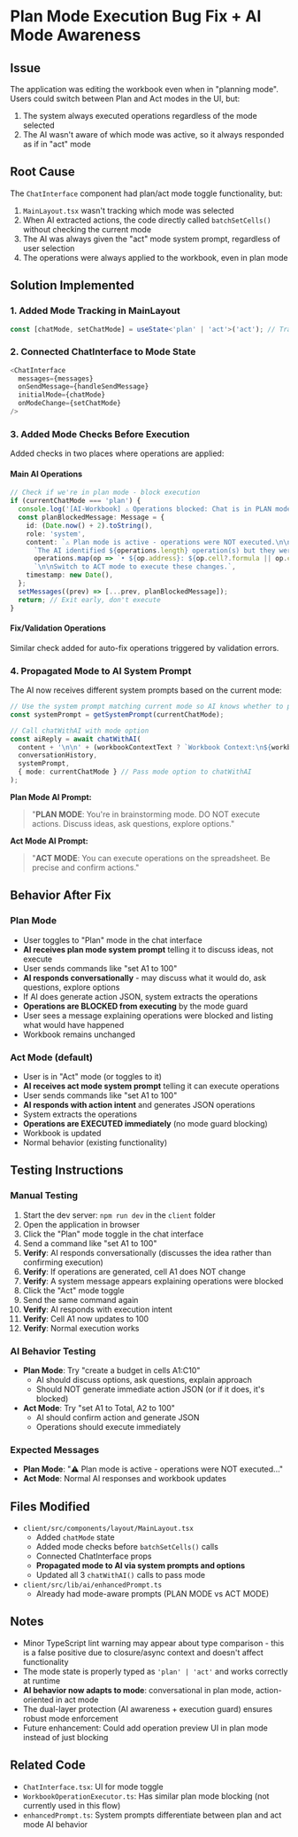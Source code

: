 # Plan Mode Execution Bug Fix + AI Mode Awareness

## Issue
The application was editing the workbook even when in "planning mode". Users could switch between Plan and Act modes in the UI, but:
1. The system always executed operations regardless of the mode selected
2. The AI wasn't aware of which mode was active, so it always responded as if in "act" mode

## Root Cause
The `ChatInterface` component had plan/act mode toggle functionality, but:
1. `MainLayout.tsx` wasn't tracking which mode was selected
2. When AI extracted actions, the code directly called `batchSetCells()` without checking the current mode
3. The AI was always given the "act" mode system prompt, regardless of user selection
4. The operations were always applied to the workbook, even in plan mode

## Solution Implemented

### 1. Added Mode Tracking in MainLayout
```typescript
const [chatMode, setChatMode] = useState<'plan' | 'act'>('act'); // Track chat mode
```

### 2. Connected ChatInterface to Mode State
```typescript
<ChatInterface 
  messages={messages}
  onSendMessage={handleSendMessage}
  initialMode={chatMode}
  onModeChange={setChatMode}
/>
```

### 3. Added Mode Checks Before Execution
Added checks in two places where operations are applied:

#### Main AI Operations
```typescript
// Check if we're in plan mode - block execution
if (currentChatMode === 'plan') {
  console.log('[AI-Workbook] ⚠️ Operations blocked: Chat is in PLAN mode');
  const planBlockedMessage: Message = {
    id: (Date.now() + 2).toString(),
    role: 'system',
    content: `⚠️ Plan mode is active - operations were NOT executed.\n\n` +
      `The AI identified ${operations.length} operation(s) but they were blocked:\n` +
      operations.map(op => `• ${op.address}: ${op.cell?.formula || op.cell?.raw || 'clear'}`).join('\n') +
      `\n\nSwitch to ACT mode to execute these changes.`,
    timestamp: new Date(),
  };
  setMessages((prev) => [...prev, planBlockedMessage]);
  return; // Exit early, don't execute
}
```

#### Fix/Validation Operations
Similar check added for auto-fix operations triggered by validation errors.

### 4. Propagated Mode to AI System Prompt
The AI now receives different system prompts based on the current mode:

```typescript
// Use the system prompt matching current mode so AI knows whether to plan or act
const systemPrompt = getSystemPrompt(currentChatMode);

// Call chatWithAI with mode option
const aiReply = await chatWithAI(
  content + '\n\n' + (workbookContextText ? `Workbook Context:\n${workbookContextText}` : ''),
  conversationHistory,
  systemPrompt,
  { mode: currentChatMode } // Pass mode option to chatWithAI
);
```

**Plan Mode AI Prompt:**
> "**PLAN MODE**: You're in brainstorming mode. DO NOT execute actions. Discuss ideas, ask questions, explore options."

**Act Mode AI Prompt:**
> "**ACT MODE**: You can execute operations on the spreadsheet. Be precise and confirm actions."

## Behavior After Fix

### Plan Mode
- User toggles to "Plan" mode in the chat interface
- **AI receives plan mode system prompt** telling it to discuss ideas, not execute
- User sends commands like "set A1 to 100"
- **AI responds conversationally** - may discuss what it would do, ask questions, explore options
- If AI does generate action JSON, system extracts the operations
- **Operations are BLOCKED from executing** by the mode guard
- User sees a message explaining operations were blocked and listing what would have happened
- Workbook remains unchanged

### Act Mode (default)
- User is in "Act" mode (or toggles to it)
- **AI receives act mode system prompt** telling it can execute operations
- User sends commands like "set A1 to 100"
- **AI responds with action intent** and generates JSON operations
- System extracts the operations
- **Operations are EXECUTED immediately** (no mode guard blocking)
- Workbook is updated
- Normal behavior (existing functionality)

## Testing Instructions

### Manual Testing
1. Start the dev server: `npm run dev` in the `client` folder
2. Open the application in browser
3. Click the "Plan" mode toggle in the chat interface
4. Send a command like "set A1 to 100"
5. **Verify**: AI responds conversationally (discusses the idea rather than confirming execution)
6. **Verify**: If operations are generated, cell A1 does NOT change
7. **Verify**: A system message appears explaining operations were blocked
8. Click the "Act" mode toggle
9. Send the same command again
10. **Verify**: AI responds with execution intent
11. **Verify**: Cell A1 now updates to 100
12. **Verify**: Normal execution works

### AI Behavior Testing
- **Plan Mode**: Try "create a budget in cells A1:C10"
  - AI should discuss options, ask questions, explain approach
  - Should NOT generate immediate action JSON (or if it does, it's blocked)
- **Act Mode**: Try "set A1 to Total, A2 to 100"
  - AI should confirm action and generate JSON
  - Operations should execute immediately

### Expected Messages
- **Plan Mode**: "⚠️ Plan mode is active - operations were NOT executed..."
- **Act Mode**: Normal AI responses and workbook updates

## Files Modified
- `client/src/components/layout/MainLayout.tsx`
  - Added `chatMode` state
  - Added mode checks before `batchSetCells()` calls
  - Connected ChatInterface props
  - **Propagated mode to AI via system prompts and options**
  - Updated all 3 `chatWithAI()` calls to pass mode
- `client/src/lib/ai/enhancedPrompt.ts`
  - Already had mode-aware prompts (PLAN MODE vs ACT MODE)

## Notes
- Minor TypeScript lint warning may appear about type comparison - this is a false positive due to closure/async context and doesn't affect functionality
- The mode state is properly typed as `'plan' | 'act'` and works correctly at runtime
- **AI behavior now adapts to mode**: conversational in plan mode, action-oriented in act mode
- The dual-layer protection (AI awareness + execution guard) ensures robust mode enforcement
- Future enhancement: Could add operation preview UI in plan mode instead of just blocking

## Related Code
- `ChatInterface.tsx`: UI for mode toggle
- `WorkbookOperationExecutor.ts`: Has similar plan mode blocking (not currently used in this flow)
- `enhancedPrompt.ts`: System prompts differentiate between plan and act mode AI behavior
